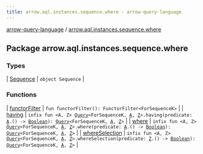 ```yaml
---
title: arrow.aql.instances.sequence.where - arrow-query-language
---
```


[arrow-query-language](../index.html) / [arrow.aql.instances.sequence.where](./index.html)

## Package arrow.aql.instances.sequence.where

### Types

| [Sequence](-sequence/index.html) | `object Sequence` |

### Functions

| [functorFilter](functor-filter.html) | `fun functorFilter(): FunctorFilter<ForSequenceK>` |
| [having](having.html) | `infix fun <A, Z> `[`Query`](../arrow.aql/-query/index.html)`<ForSequenceK, `[`A`](having.html#A)`, `[`Z`](having.html#Z)`>.having(predicate: `[`A`](having.html#A)`.() -> `[`Boolean`](https://kotlinlang.org/api/latest/jvm/stdlib/kotlin/-boolean/index.html)`): `[`Query`](../arrow.aql/-query/index.html)`<ForSequenceK, `[`A`](having.html#A)`, `[`Z`](having.html#Z)`>` |
| [where](where.html) | `infix fun <A, Z> `[`Query`](../arrow.aql/-query/index.html)`<ForSequenceK, `[`A`](where.html#A)`, `[`Z`](where.html#Z)`>.where(predicate: `[`A`](where.html#A)`.() -> `[`Boolean`](https://kotlinlang.org/api/latest/jvm/stdlib/kotlin/-boolean/index.html)`): `[`Query`](../arrow.aql/-query/index.html)`<ForSequenceK, `[`A`](where.html#A)`, `[`Z`](where.html#Z)`>` |
| [whereSelection](where-selection.html) | `infix fun <A, Z> `[`Query`](../arrow.aql/-query/index.html)`<ForSequenceK, `[`A`](where-selection.html#A)`, `[`Z`](where-selection.html#Z)`>.whereSelection(predicate: `[`Z`](where-selection.html#Z)`.() -> `[`Boolean`](https://kotlinlang.org/api/latest/jvm/stdlib/kotlin/-boolean/index.html)`): `[`Query`](../arrow.aql/-query/index.html)`<ForSequenceK, `[`A`](where-selection.html#A)`, `[`Z`](where-selection.html#Z)`>` |

